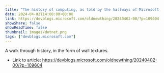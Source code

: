 ```yaml
---
title: "The history of computing, as told by the hallways of Microsoft Building 41"
date: 2024-04-02T14:00:00+00:00
link: https://devblogs.microsoft.com/oldnewthing/20240402-00/?p=109604
showShare: false
showReadTime: false
thumbnail: images/dotnet.png
tags: ["devblogs.microsoft.com"]
---
```

A walk through history, in the form of wall textures.

- Link to article: https://devblogs.microsoft.com/oldnewthing/20240402-00/?p=109604